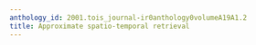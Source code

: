 ```yaml
---
anthology_id: 2001.tois_journal-ir0anthology0volumeA19A1.2
title: Approximate spatio-temporal retrieval
---
```

